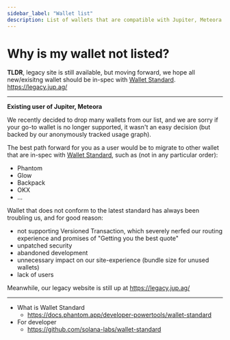 ```yaml
---
sidebar_label: "Wallet list"
description: List of wallets that are compatible with Jupiter, Meteora
---
```

# Why is my wallet not listed?


**TLDR**,
legacy site is still available, but moving forward, we hope all new/exisitng wallet should be in-spec with [Wallet Standard](https://docs.phantom.app/developer-powertools/wallet-standard). https://legacy.jup.ag/

---

**Existing user of Jupiter, Meteora**

We recently decided to drop many wallets from our list, and we are sorry if your go-to wallet is no longer supported, it wasn't an easy decision (but backed by our anonymously tracked usage graph).

The best path forward for you as a user would be to migrate to other wallet that are in-spec with [Wallet Standard](https://docs.phantom.app/developer-powertools/wallet-standard), such as (not in any particular order):
- Phantom
- Glow
- Backpack
- OKX
- ...

Wallet that does not conform to the latest standard has always been troubling us, and for good reason:

- not supporting Versioned Transaction, which severely nerfed our routing experience and promises of "Getting you the best quote"
- unpatched security
- abandoned development
- unnecessary impact on our site-experience (bundle size for unused wallets)
- lack of users

Meanwhile, our legacy website is still up at https://legacy.jup.ag/

---

- What is Wallet Standard
  - https://docs.phantom.app/developer-powertools/wallet-standard
- For developer
  - https://github.com/solana-labs/wallet-standard